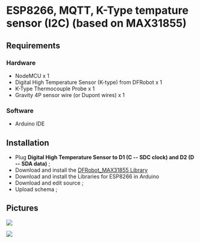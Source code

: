 # ESP8266, MQTT, K-Type tempature sensor (I2C) (based on MAX31855)

## Requirements
### Hardware
- NodeMCU x 1
- Digital High Temperature Sensor (K-type) from DFRobot x 1
- K-Type Thermocouple Probe x 1
- Gravity 4P sensor wire (or Dupont wires) x 1

### Software
- Arduino IDE

## Installation
- Plug **Digital High Temperature Sensor to D1 (C -- SDC clock) and D2 (D -- SDA data)** ;
- Download and install the [DFRobot_MAX31855 Library](https://wiki.dfrobot.com/Gravity__Digital_High_Temperature_Sensor__K-type__SKU_DFR0558)
- Download and install the Libraries for ESP8266 in Arduino
- Download and edit source ;
- Upload schema ;

## Pictures

![](https://i.imgur.com/84AFQEx.jpg)

![](https://i.imgur.com/7VeapuK.jpg)